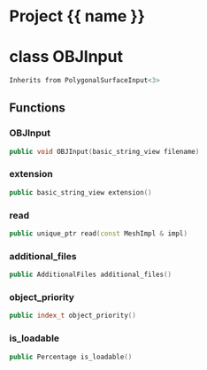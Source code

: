 <script setup>
import {useRoute} from 'vitepress'
const {path} = useRoute()
const tokens = path.split('/')
const words = tokens[2].split('-');
for (let i = 0; i < words.length; i++) {
    words[i] = words[i].charAt(0).toUpperCase() + words[i].slice(1);
    words[i] = words[i].replace('geode', 'Geode')
}
const name = words.join('-');
</script>
# Project {{ name }}

# class OBJInput


```cpp
Inherits from PolygonalSurfaceInput<3>
```



## Functions

### OBJInput

```cpp
public void OBJInput(basic_string_view filename)
```


### extension

```cpp
public basic_string_view extension()
```


### read

```cpp
public unique_ptr read(const MeshImpl & impl)
```


### additional_files

```cpp
public AdditionalFiles additional_files()
```


### object_priority

```cpp
public index_t object_priority()
```


### is_loadable

```cpp
public Percentage is_loadable()
```




